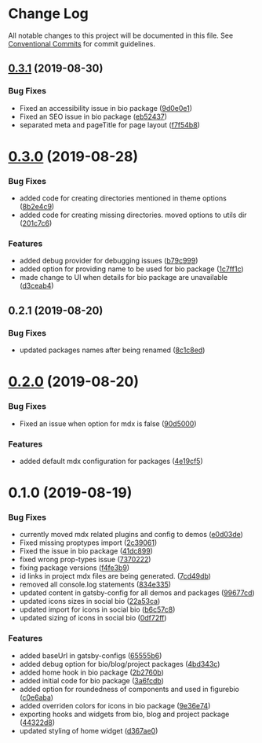 # Change Log

All notable changes to this project will be documented in this file.
See [Conventional Commits](https://conventionalcommits.org) for commit guidelines.

## [0.3.1](https://github.com/sonapraneeth-a/sonapraneeth-gatsby-themes/compare/@sonapraneeth/gatsby-theme-bio@0.3.0...@sonapraneeth/gatsby-theme-bio@0.3.1) (2019-08-30)

### Bug Fixes

- Fixed an accessibility issue in bio package ([9d0e0e1](https://github.com/sonapraneeth-a/sonapraneeth-gatsby-themes/commit/9d0e0e1))
- Fixed an SEO issue in bio package ([eb52437](https://github.com/sonapraneeth-a/sonapraneeth-gatsby-themes/commit/eb52437))
- separated meta and pageTitle for page layout ([f7f54b8](https://github.com/sonapraneeth-a/sonapraneeth-gatsby-themes/commit/f7f54b8))

# [0.3.0](https://github.com/sonapraneeth-a/sonapraneeth-gatsby-themes/compare/@sonapraneeth/gatsby-theme-bio@0.2.1...@sonapraneeth/gatsby-theme-bio@0.3.0) (2019-08-28)

### Bug Fixes

- added code for creating directories mentioned in theme options ([8b2e4c9](https://github.com/sonapraneeth-a/sonapraneeth-gatsby-themes/commit/8b2e4c9))
- added code for creating missing directories. moved options to utils dir ([201c7c6](https://github.com/sonapraneeth-a/sonapraneeth-gatsby-themes/commit/201c7c6))

### Features

- added debug provider for debugging issues ([b79c999](https://github.com/sonapraneeth-a/sonapraneeth-gatsby-themes/commit/b79c999))
- added option for providing name to be used for bio package ([1c7ff1c](https://github.com/sonapraneeth-a/sonapraneeth-gatsby-themes/commit/1c7ff1c))
- made change to UI when details for bio package are unavailable ([d3ceab4](https://github.com/sonapraneeth-a/sonapraneeth-gatsby-themes/commit/d3ceab4))

## 0.2.1 (2019-08-20)

### Bug Fixes

- updated packages names after being renamed ([8c1c8ed](https://github.com/sonapraneeth-a/sonapraneeth-gatsby-themes/commit/8c1c8ed))

# [0.2.0](https://github.com/sonapraneeth-a/sonapraneeth-gatsby-themes/compare/@sonapraneeth/gatsby-theme-bio@0.1.0...@sonapraneeth/gatsby-theme-bio@0.2.0) (2019-08-20)

### Bug Fixes

- Fixed an issue when option for mdx is false ([90d5000](https://github.com/sonapraneeth-a/sonapraneeth-gatsby-themes/commit/90d5000))

### Features

- added default mdx configuration for packages ([4e19cf5](https://github.com/sonapraneeth-a/sonapraneeth-gatsby-themes/commit/4e19cf5))

# 0.1.0 (2019-08-19)

### Bug Fixes

- currently moved mdx related plugins and config to demos ([e0d03de](https://github.com/sonapraneeth-a/sonapraneeth-gatsby-themes/commit/e0d03de))
- Fixed missing proptypes import ([2c39061](https://github.com/sonapraneeth-a/sonapraneeth-gatsby-themes/commit/2c39061))
- Fixed the issue in bio package ([41dc899](https://github.com/sonapraneeth-a/sonapraneeth-gatsby-themes/commit/41dc899))
- fixed wrong prop-types issue ([7370222](https://github.com/sonapraneeth-a/sonapraneeth-gatsby-themes/commit/7370222))
- fixing package versions ([f4fe3b9](https://github.com/sonapraneeth-a/sonapraneeth-gatsby-themes/commit/f4fe3b9))
- id links in project mdx files are being generated. ([7cd49db](https://github.com/sonapraneeth-a/sonapraneeth-gatsby-themes/commit/7cd49db))
- removed all console.log statements ([834e335](https://github.com/sonapraneeth-a/sonapraneeth-gatsby-themes/commit/834e335))
- updated content in gatsby-config for all demos and packages ([99677cd](https://github.com/sonapraneeth-a/sonapraneeth-gatsby-themes/commit/99677cd))
- updated icons sizes in social bio ([22a53ca](https://github.com/sonapraneeth-a/sonapraneeth-gatsby-themes/commit/22a53ca))
- updated import for icons in social bio ([b6c57c8](https://github.com/sonapraneeth-a/sonapraneeth-gatsby-themes/commit/b6c57c8))
- updated sizing of icons in social bio ([0df72ff](https://github.com/sonapraneeth-a/sonapraneeth-gatsby-themes/commit/0df72ff))

### Features

- added baseUrl in gatsby-configs ([65555b6](https://github.com/sonapraneeth-a/sonapraneeth-gatsby-themes/commit/65555b6))
- added debug option for bio/blog/project packages ([4bd343c](https://github.com/sonapraneeth-a/sonapraneeth-gatsby-themes/commit/4bd343c))
- added home hook in bio package ([2b2760b](https://github.com/sonapraneeth-a/sonapraneeth-gatsby-themes/commit/2b2760b))
- added initial code for bio package ([3a6fcdb](https://github.com/sonapraneeth-a/sonapraneeth-gatsby-themes/commit/3a6fcdb))
- added option for roundedness of components and used in figurebio ([c0e6aba](https://github.com/sonapraneeth-a/sonapraneeth-gatsby-themes/commit/c0e6aba))
- added overriden colors for icons in bio package ([9e36e74](https://github.com/sonapraneeth-a/sonapraneeth-gatsby-themes/commit/9e36e74))
- exporting hooks and widgets from bio, blog and project package ([44322d8](https://github.com/sonapraneeth-a/sonapraneeth-gatsby-themes/commit/44322d8))
- updated styling of home widget ([d367ae0](https://github.com/sonapraneeth-a/sonapraneeth-gatsby-themes/commit/d367ae0))
